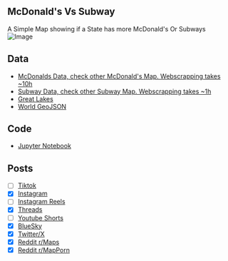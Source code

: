 ## McDonald's Vs Subway
A Simple Map showing if a State has more McDonald's Or Subways
![Image](https://drive.google.com/uc?export=view&id=1jNZajPusXHOJI_YQSqmt6HGHujQWLTF1)

## Data
* [McDonalds Data, check other McDonald's Map. Webscrapping takes ~10h](../../restaurants/McDonalds_Per_State/)
* [Subway Data, check other Subway Map. Webscrapping takes ~1h](../../restaurants/Subways_Per_State/)
* [Great Lakes](https://usicecenter.gov/Products/GreatLakesData)
* [World GeoJSON](https://public.opendatasoft.com/explore/dataset/world-administrative-boundaries/export/?flg=en-us)

## Code
* [Jupyter Notebook](FormatData.ipynb)

## Posts
- [ ] [Tiktok]()
- [x] [Instagram](https://www.instagram.com/p/DFjFfPATT5K/)
- [ ] [Instagram Reels]()
- [x] [Threads](https://www.threads.net/@vinemapper/post/DFjFVunTndS)
- [ ] [Youtube Shorts]()
- [x] [BlueSky](https://bsky.app/profile/vinemapper.bsky.social/post/3lh5nb2sepk2m)
- [x] [Twitter/X](https://x.com/VineMapper/status/1885829123547050056)
- [x] [Reddit r/Maps](https://www.reddit.com/r/Maps/comments/1ifj4vh/taco_bell_vs_kfc_per_state/)
- [x] [Reddit r/MapPorn](https://www.reddit.com/r/MapPorn/comments/1ifj4gn/taco_bell_vs_kfc_per_state/)
